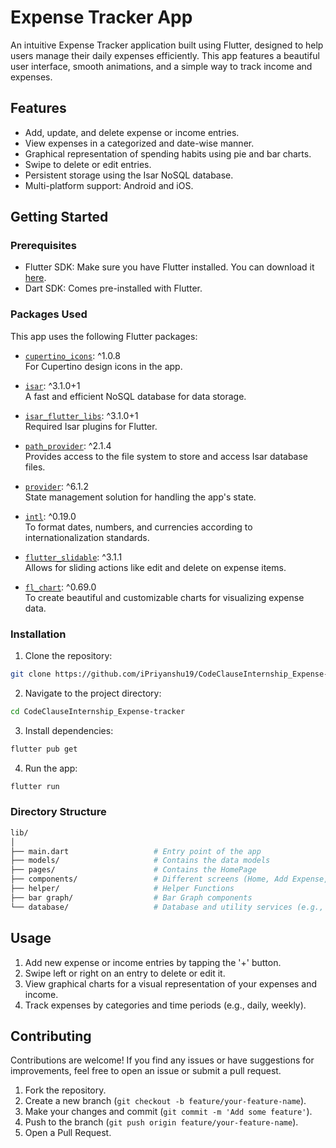 # Expense Tracker App

An intuitive Expense Tracker application built using Flutter, designed to help users manage their daily expenses efficiently. This app features a beautiful user interface, smooth animations, and a simple way to track income and expenses.

## Features

- Add, update, and delete expense or income entries.
- View expenses in a categorized and date-wise manner.
- Graphical representation of spending habits using pie and bar charts.
- Swipe to delete or edit entries.
- Persistent storage using the Isar NoSQL database.
- Multi-platform support: Android and iOS.

## Getting Started

### Prerequisites

- Flutter SDK: Make sure you have Flutter installed. You can download it [here](https://flutter.dev/docs/get-started/install).
- Dart SDK: Comes pre-installed with Flutter.

### Packages Used

This app uses the following Flutter packages:

- [`cupertino_icons`](https://pub.dev/packages/cupertino_icons): ^1.0.8  
  For Cupertino design icons in the app.
  
- [`isar`](https://pub.dev/packages/isar): ^3.1.0+1  
  A fast and efficient NoSQL database for data storage.
  
- [`isar_flutter_libs`](https://pub.dev/packages/isar_flutter_libs): ^3.1.0+1  
  Required Isar plugins for Flutter.

- [`path_provider`](https://pub.dev/packages/path_provider): ^2.1.4  
  Provides access to the file system to store and access Isar database files.

- [`provider`](https://pub.dev/packages/provider): ^6.1.2  
  State management solution for handling the app's state.

- [`intl`](https://pub.dev/packages/intl): ^0.19.0  
  To format dates, numbers, and currencies according to internationalization standards.

- [`flutter_slidable`](https://pub.dev/packages/flutter_slidable): ^3.1.1  
  Allows for sliding actions like edit and delete on expense items.

- [`fl_chart`](https://pub.dev/packages/fl_chart): ^0.69.0  
  To create beautiful and customizable charts for visualizing expense data.

### Installation

1. Clone the repository:

```bash
git clone https://github.com/iPriyanshu19/CodeClauseInternship_Expense-tracker.git
```

2. Navigate to the project directory:

```bash
cd CodeClauseInternship_Expense-tracker
```

3. Install dependencies:

```bash
flutter pub get
```

4. Run the app:

```bash
flutter run
```

### Directory Structure

```bash
lib/
│
├── main.dart                   # Entry point of the app
├── models/                     # Contains the data models
├── pages/                      # Contains the HomePage
├── components/                 # Different screens (Home, Add Expense, etc.)
├── helper/                     # Helper Functions
├── bar graph/                  # Bar Graph components
└── database/                   # Database and utility services (e.g., Isar service)
```

## Usage

1. Add new expense or income entries by tapping the '+' button.
2. Swipe left or right on an entry to delete or edit it.
3. View graphical charts for a visual representation of your expenses and income.
4. Track expenses by categories and time periods (e.g., daily, weekly).

## Contributing

Contributions are welcome! If you find any issues or have suggestions for improvements, feel free to open an issue or submit a pull request.

1. Fork the repository.
2. Create a new branch (`git checkout -b feature/your-feature-name`).
3. Make your changes and commit (`git commit -m 'Add some feature'`).
4. Push to the branch (`git push origin feature/your-feature-name`).
5. Open a Pull Request.
